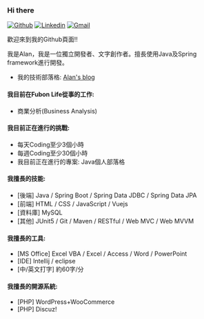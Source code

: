 ### Hi there

[![Github](https://img.shields.io/badge/-Github-000?style=flat&logo=Github&logoColor=white)](https://github.com/twcch)
[![Linkedin](https://img.shields.io/badge/-LinkedIn-blue?style=flat&logo=Linkedin&logoColor=white)](https://www.linkedin.com/in/twcch/)
[![Gmail](https://img.shields.io/badge/-Gmail-c14438?style=flat&logo=Gmail&logoColor=white)](mailto:twcch1218@gmail.com)

歡迎來到我的Github頁面!!

我是Alan，我是一位獨立開發者、文字創作者。擅長使用Java及Spring framework進行開發。

* 我的技術部落格: [Alan's blog](https://twcch.github.io/)

#### 我目前在Fubon Life從事的工作:

* 商業分析(Business Analysis)

#### 我目前正在進行的挑戰:

* 每天Coding至少3個小時
* 每週Coding至少30個小時
* 我目前正在進行的專案: Java個人部落格

#### 我擅長的技能:

* [後端] Java / Spring Boot / Spring Data JDBC / Spring Data JPA
* [前端] HTML / CSS / JavaScript / Vuejs
* [資料庫] MySQL
* [其他] JUnit5 / Git / Maven / RESTful / Web MVC / Web MVVM

#### 我擅長的工具:

* [MS Office] Excel VBA / Excel / Access / Word / PowerPoint
* [IDE] Intellij / eclipse
* [中/英文打字] 約60字/分

#### 我擅長的開源系統:

* [PHP] WordPress+WooCommerce
* [PHP] Discuz!

